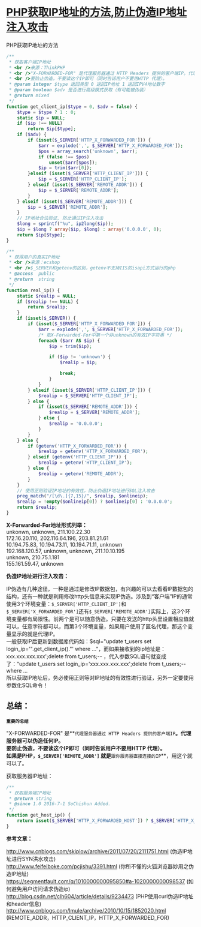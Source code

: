 # [PHP获取IP地址的方法,防止伪造IP地址注入攻击][0]

PHP获取IP地址的方法
```php
/**
 * 获取客户端IP地址
 * <br />来源：ThinkPHP
 * <br />"X-FORWARDED-FOR" 是代理服务器通过 HTTP Headers 提供的客户端IP。代理服务器可以伪造任何IP。
 * <br />要防止伪造，不要读这个IP即可（同时告诉用户不要用HTTP 代理）。
 * @param integer $type 返回类型 0 返回IP地址 1 返回IPV4地址数字
 * @param boolean $adv 是否进行高级模式获取（有可能被伪装） 
 * @return mixed
 */
function get_client_ip($type = 0, $adv = false) {
    $type = $type ? 1 : 0;
    static $ip = NULL;
    if ($ip !== NULL)
        return $ip[$type];
    if ($adv) {
        if (isset($_SERVER['HTTP_X_FORWARDED_FOR'])) {
            $arr = explode(',', $_SERVER['HTTP_X_FORWARDED_FOR']);
            $pos = array_search('unknown', $arr);
            if (false !== $pos)
                unset($arr[$pos]);
            $ip = trim($arr[0]);
        }elseif (isset($_SERVER['HTTP_CLIENT_IP'])) {
            $ip = $_SERVER['HTTP_CLIENT_IP'];
        } elseif (isset($_SERVER['REMOTE_ADDR'])) {
            $ip = $_SERVER['REMOTE_ADDR'];
        }
    } elseif (isset($_SERVER['REMOTE_ADDR'])) {
        $ip = $_SERVER['REMOTE_ADDR'];
    }
    // IP地址合法验证, 防止通过IP注入攻击
    $long = sprintf("%u", ip2long($ip));
    $ip = $long ? array($ip, $long) : array('0.0.0.0', 0);
    return $ip[$type];
}

/**
 * 获得用户的真实IP地址
 * <br />来源：ecshop
 * <br />$_SERVER和getenv的区别，getenv不支持IIS的isapi方式运行的php
 * @access  public
 * @return  string
 */
function real_ip() {
    static $realip = NULL;
    if ($realip !== NULL) {
        return $realip;
    }
    if (isset($_SERVER)) {
        if (isset($_SERVER['HTTP_X_FORWARDED_FOR'])) {
            $arr = explode(',', $_SERVER['HTTP_X_FORWARDED_FOR']);
            /* 取X-Forwarded-For中第一个非unknown的有效IP字符串 */
            foreach ($arr AS $ip) {
                $ip = trim($ip);

                if ($ip != 'unknown') {
                    $realip = $ip;

                    break;
                }
            }
        } elseif (isset($_SERVER['HTTP_CLIENT_IP'])) {
            $realip = $_SERVER['HTTP_CLIENT_IP'];
        } else {
            if (isset($_SERVER['REMOTE_ADDR'])) {
                $realip = $_SERVER['REMOTE_ADDR'];
            } else {
                $realip = '0.0.0.0';
            }
        }
    } else {
        if (getenv('HTTP_X_FORWARDED_FOR')) {
            $realip = getenv('HTTP_X_FORWARDED_FOR');
        } elseif (getenv('HTTP_CLIENT_IP')) {
            $realip = getenv('HTTP_CLIENT_IP');
        } else {
            $realip = getenv('REMOTE_ADDR');
        }
    }
    // 使用正则验证IP地址的有效性，防止伪造IP地址进行SQL注入攻击
    preg_match("/[\d\.]{7,15}/", $realip, $onlineip);
    $realip = !empty($onlineip[0]) ? $onlineip[0] : '0.0.0.0';
    return $realip;
}
```

**X-Forwarded-For地址形式列举：**  
unkonwn, unknown, 211.100.22.30  
172.16.20.110, 202.116.64.196, 203.81.21.61  
10.194.75.83, 10.194.73.11, 10.194.71.11, unknown  
192.168.120.57, unknown, unknown, 211.10.10.195  
unknown, 210.75.1.181  
155.161.59.47, unknown

**伪造IP地址进行注入攻击：**

IP伪造有几种途径，一种是通过是修改IP数据包，有兴趣的可以去看看IP数据包的结构，还有一种就是利用修改http头信息来实现IP伪造。涉及到“客户端”IP的通常使用3个环境变量：`$_SERVER['HTTP_CLIENT_IP']`和`$_SERVER['X_FORWARDED_FOR']`还有`$_SERVER['REMOTE_ADDR']`实际上，这3个环境变量都有局限性。前两个是可以随意伪造。只要在发送的http头里设置相应值就可以，任意字符都可以，而第3个环境变量，如果用户使用了匿名代理，那这个变量显示的就是代理IP。  
一般获取IP后更新到数据库代码如：$sql="update t_users set login_ip='".get_client_ip()."' where ..."，而如果接收到的ip地址是：xxx.xxx.xxx.xxx';delete from t_users;-- ，代入参数SQL语句就变成了："update t_users set login_ip='xxx.xxx.xxx.xxx';delete from t_users;-- where ...  
 所以获取IP地址后，务必使用正则等对IP地址的有效性进行验证，另外一定要使用参数化SQL命令！

## 总结：

**`重要的总结`**

"X-FORWARDED-FOR" 是**`代理服务器通过 HTTP Headers 提供的客户端IP`**。代理服务器可以伪造任何IP。  
要防止伪造，不要读这个IP即可（同时告诉用户不要用HTTP 代理）。  
如果是PHP，`$_SERVER['REMOTE_ADDR']` 就是**`跟你服务器直接连接的IP`**，用这个就可以了。

获取服务器IP地址：

```php
/**
 * 获取服务端IP地址
 * @return string
 * @since 1.0 2016-7-1 SoChishun Added.
 */
function get_host_ip() {
    return isset($_SERVER['HTTP_X_FORWARDED_HOST']) ? $_SERVER['HTTP_X_FORWARDED_HOST'] : (isset($_SERVER['HTTP_HOST']) ? $_SERVER['HTTP_HOST'] : '');
}
```

**参考文章：**

http://www.cnblogs.com/skiplow/archive/2011/07/20/2111751.html (伪造IP地址进行SYN洪水攻击)  
http://www.feifeiboke.com/pcjishu/3391.html (你所不懂的火狐浏览器妙用之伪造IP地址)  
https://segmentfault.com/q/1010000000095850#a-1020000000098537 (如何避免用户访问请求伪造ip)  
http://blog.csdn.net/clh604/article/details/9234473 (PHP使用curl伪造IP地址和header信息)  
http://www.cnblogs.com/lmule/archive/2010/10/15/1852020.html (REMOTE_ADDR，HTTP_CLIENT_IP，HTTP_X_FORWARDED_FOR)

[0]: http://www.cnblogs.com/sochishun/p/7168860.html
